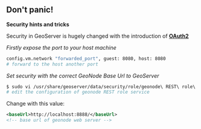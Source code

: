 ## Don't panic!

**Security hints and tricks**

Security in GeoServer is hugely changed with the introduction of **[OAuth2](http://docs.geonode.org/en/master/tutorials/admin/geoserver_geonode_security/)**

*Firstly expose the port to your host machine*

```bash
config.vm.network "forwarded_port", guest: 8080, host: 8080
# forward to the host another port
```

*Set security with the correct GeoNode Base Url to GeoServer*

```bash
$ sudo vi /usr/share/geoserver/data/security/role/geonode\ REST\ role\ service/config.xml
# edit the configuration of geonode REST role service
```

Change with this value:

```xml
<baseUrl>http://localhost:8888/</baseUrl>
<!-- base url of geonode web server -->
```

